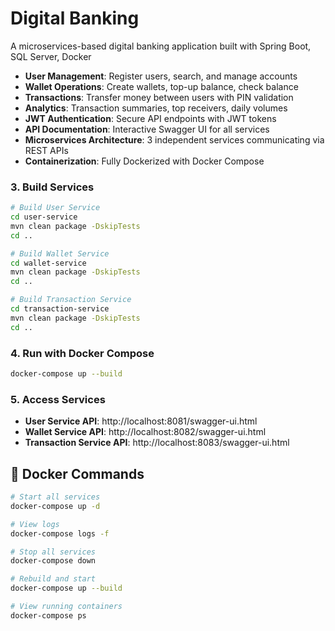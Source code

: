 # Digital Banking

A microservices-based digital banking application built with Spring Boot, SQL Server, Docker

- **User Management**: Register users, search, and manage accounts
- **Wallet Operations**: Create wallets, top-up balance, check balance
- **Transactions**: Transfer money between users with PIN validation
- **Analytics**: Transaction summaries, top receivers, daily volumes
- **JWT Authentication**: Secure API endpoints with JWT tokens
- **API Documentation**: Interactive Swagger UI for all services
- **Microservices Architecture**: 3 independent services communicating via REST APIs
- **Containerization**: Fully Dockerized with Docker Compose

### 3. Build Services
```bash
# Build User Service
cd user-service
mvn clean package -DskipTests
cd ..

# Build Wallet Service
cd wallet-service
mvn clean package -DskipTests
cd ..

# Build Transaction Service
cd transaction-service
mvn clean package -DskipTests
cd ..
```

### 4. Run with Docker Compose
```bash
docker-compose up --build
```

### 5. Access Services

- **User Service API**: http://localhost:8081/swagger-ui.html
- **Wallet Service API**: http://localhost:8082/swagger-ui.html
- **Transaction Service API**: http://localhost:8083/swagger-ui.html

## 🐳 Docker Commands
```bash
# Start all services
docker-compose up -d

# View logs
docker-compose logs -f

# Stop all services
docker-compose down

# Rebuild and start
docker-compose up --build

# View running containers
docker-compose ps
```